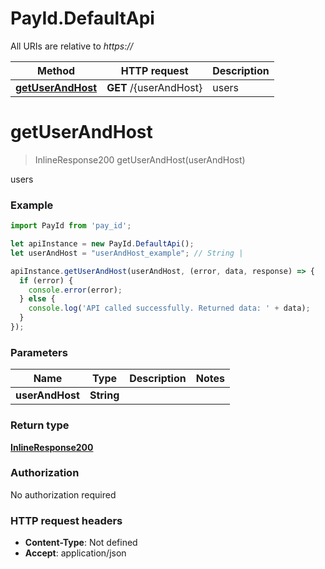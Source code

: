 # PayId.DefaultApi

All URIs are relative to *https://*

Method | HTTP request | Description
------------- | ------------- | -------------
[**getUserAndHost**](DefaultApi.md#getUserAndHost) | **GET** /{userAndHost} | users

<a name="getUserAndHost"></a>
# **getUserAndHost**
> InlineResponse200 getUserAndHost(userAndHost)

users

### Example
```javascript
import PayId from 'pay_id';

let apiInstance = new PayId.DefaultApi();
let userAndHost = "userAndHost_example"; // String | 

apiInstance.getUserAndHost(userAndHost, (error, data, response) => {
  if (error) {
    console.error(error);
  } else {
    console.log('API called successfully. Returned data: ' + data);
  }
});
```

### Parameters

Name | Type | Description  | Notes
------------- | ------------- | ------------- | -------------
 **userAndHost** | **String**|  | 

### Return type

[**InlineResponse200**](InlineResponse200.md)

### Authorization

No authorization required

### HTTP request headers

 - **Content-Type**: Not defined
 - **Accept**: application/json

